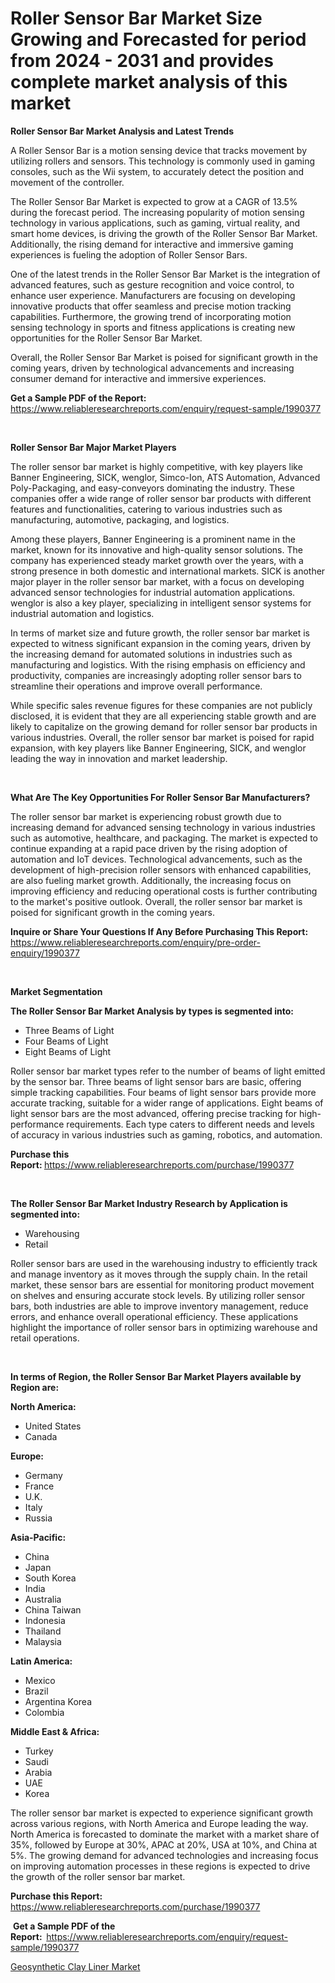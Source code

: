<p><h1>Roller Sensor Bar Market Size Growing and Forecasted for period from 2024 - 2031 and provides complete market analysis of this market</h1></p><p><strong>Roller Sensor Bar Market Analysis and Latest Trends</strong></p>
<p><p>A Roller Sensor Bar is a motion sensing device that tracks movement by utilizing rollers and sensors. This technology is commonly used in gaming consoles, such as the Wii system, to accurately detect the position and movement of the controller.</p><p>The Roller Sensor Bar Market is expected to grow at a CAGR of 13.5% during the forecast period. The increasing popularity of motion sensing technology in various applications, such as gaming, virtual reality, and smart home devices, is driving the growth of the Roller Sensor Bar Market. Additionally, the rising demand for interactive and immersive gaming experiences is fueling the adoption of Roller Sensor Bars.</p><p>One of the latest trends in the Roller Sensor Bar Market is the integration of advanced features, such as gesture recognition and voice control, to enhance user experience. Manufacturers are focusing on developing innovative products that offer seamless and precise motion tracking capabilities. Furthermore, the growing trend of incorporating motion sensing technology in sports and fitness applications is creating new opportunities for the Roller Sensor Bar Market.</p><p>Overall, the Roller Sensor Bar Market is poised for significant growth in the coming years, driven by technological advancements and increasing consumer demand for interactive and immersive experiences.</p></p>
<p><strong>Get a Sample PDF of the Report:&nbsp;</strong> <a href="https://www.reliableresearchreports.com/enquiry/request-sample/1990377">https://www.reliableresearchreports.com/enquiry/request-sample/1990377</a></p>
<p>&nbsp;</p>
<p><strong>Roller Sensor Bar Major Market Players</strong></p>
<p><p>The roller sensor bar market is highly competitive, with key players like Banner Engineering, SICK, wenglor, Simco-Ion, ATS Automation, Advanced Poly-Packaging, and easy-conveyors dominating the industry. These companies offer a wide range of roller sensor bar products with different features and functionalities, catering to various industries such as manufacturing, automotive, packaging, and logistics.</p><p>Among these players, Banner Engineering is a prominent name in the market, known for its innovative and high-quality sensor solutions. The company has experienced steady market growth over the years, with a strong presence in both domestic and international markets. SICK is another major player in the roller sensor bar market, with a focus on developing advanced sensor technologies for industrial automation applications. wenglor is also a key player, specializing in intelligent sensor systems for industrial automation and logistics.</p><p>In terms of market size and future growth, the roller sensor bar market is expected to witness significant expansion in the coming years, driven by the increasing demand for automated solutions in industries such as manufacturing and logistics. With the rising emphasis on efficiency and productivity, companies are increasingly adopting roller sensor bars to streamline their operations and improve overall performance.</p><p>While specific sales revenue figures for these companies are not publicly disclosed, it is evident that they are all experiencing stable growth and are likely to capitalize on the growing demand for roller sensor bar products in various industries. Overall, the roller sensor bar market is poised for rapid expansion, with key players like Banner Engineering, SICK, and wenglor leading the way in innovation and market leadership.</p></p>
<p>&nbsp;</p>
<p><strong>What Are The Key Opportunities For Roller Sensor Bar Manufacturers?</strong></p>
<p><p>The roller sensor bar market is experiencing robust growth due to increasing demand for advanced sensing technology in various industries such as automotive, healthcare, and packaging. The market is expected to continue expanding at a rapid pace driven by the rising adoption of automation and IoT devices. Technological advancements, such as the development of high-precision roller sensors with enhanced capabilities, are also fueling market growth. Additionally, the increasing focus on improving efficiency and reducing operational costs is further contributing to the market's positive outlook. Overall, the roller sensor bar market is poised for significant growth in the coming years.</p></p>
<p><strong>Inquire or Share Your Questions If Any Before Purchasing This Report:</strong> <a href="https://www.reliableresearchreports.com/enquiry/pre-order-enquiry/1990377">https://www.reliableresearchreports.com/enquiry/pre-order-enquiry/1990377</a></p>
<p>&nbsp;</p>
<p><strong>Market Segmentation</strong></p>
<p><strong>The Roller Sensor Bar Market Analysis by types is segmented into:</strong></p>
<p><ul><li>Three Beams of Light</li><li>Four Beams of Light</li><li>Eight Beams of Light</li></ul></p>
<p><p>Roller sensor bar market types refer to the number of beams of light emitted by the sensor bar. Three beams of light sensor bars are basic, offering simple tracking capabilities. Four beams of light sensor bars provide more accurate tracking, suitable for a wider range of applications. Eight beams of light sensor bars are the most advanced, offering precise tracking for high-performance requirements. Each type caters to different needs and levels of accuracy in various industries such as gaming, robotics, and automation.</p></p>
<p><strong>Purchase this Report:&nbsp;</strong><a href="https://www.reliableresearchreports.com/purchase/1990377">https://www.reliableresearchreports.com/purchase/1990377</a></p>
<p>&nbsp;</p>
<p><strong>The Roller Sensor Bar Market Industry Research by Application is segmented into:</strong></p>
<p><ul><li>Warehousing</li><li>Retail</li></ul></p>
<p><p>Roller sensor bars are used in the warehousing industry to efficiently track and manage inventory as it moves through the supply chain. In the retail market, these sensor bars are essential for monitoring product movement on shelves and ensuring accurate stock levels. By utilizing roller sensor bars, both industries are able to improve inventory management, reduce errors, and enhance overall operational efficiency. These applications highlight the importance of roller sensor bars in optimizing warehouse and retail operations.</p></p>
<p>&nbsp;</p>
<p><strong>In terms of Region, the Roller Sensor Bar Market Players available by Region are:</strong></p>
<p>
    <p> <strong> North America: </strong>
        <ul>
            <li>United States</li>
            <li>Canada</li>
        </ul>
        </p> 
    <p> <strong> Europe: </strong>
        <ul>
            <li>Germany</li>
            <li>France</li>
            <li>U.K.</li>
            <li>Italy</li>
            <li>Russia</li>
        </ul>
        </p> 
    <p> <strong> Asia-Pacific: </strong>
        <ul>
            <li>China</li>
            <li>Japan</li>
            <li>South Korea</li>
            <li>India</li>
            <li>Australia</li>
            <li>China Taiwan</li>
            <li>Indonesia</li>
            <li>Thailand</li>
            <li>Malaysia</li>
        </ul>
        </p> 
    <p> <strong> Latin America: </strong>
        <ul>
            <li>Mexico</li>
            <li>Brazil</li>
            <li>Argentina Korea</li>
            <li>Colombia</li>
        </ul>
        </p> 
    <p> <strong> Middle East & Africa: </strong>
        <ul>
            <li>Turkey</li>
            <li>Saudi</li>
            <li>Arabia</li>
            <li>UAE</li>
            <li>Korea</li>
        </ul>
    </p>
    </p>
<p><p>The roller sensor bar market is expected to experience significant growth across various regions, with North America and Europe leading the way. North America is forecasted to dominate the market with a market share of 35%, followed by Europe at 30%, APAC at 20%, USA at 10%, and China at 5%. The growing demand for advanced technologies and increasing focus on improving automation processes in these regions is expected to drive the growth of the roller sensor bar market.</p></p>
<p><strong>Purchase this Report: </strong><a href="https://www.reliableresearchreports.com/purchase/1990377">https://www.reliableresearchreports.com/purchase/1990377</a></p>
<p>&nbsp;<strong>Get a Sample PDF of the Report:&nbsp;&nbsp;</strong><a href="https://www.reliableresearchreports.com/enquiry/request-sample/1990377">https://www.reliableresearchreports.com/enquiry/request-sample/1990377</a></p>
<p><strong></strong></p>
<p><p><a href="https://butternut-bug-553.notion.site/Geosynthetic-Clay-Liner-Market-Analysis-Examines-its-Scope-on-Growth-Opportunities-and-Forecasted-T-8ecd9a710cf74647a9da70463d2aab85">Geosynthetic Clay Liner Market</a></p></p>